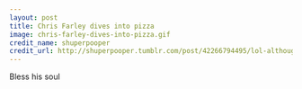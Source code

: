 ```yaml
---
layout: post
title: Chris Farley dives into pizza
image: chris-farley-dives-into-pizza.gif
credit_name: shuperpooper
credit_url: http://shuperpooper.tumblr.com/post/42266794495/lol-although-i-wouldve-been-upset-if-the-pizza
---
```


Bless his soul

